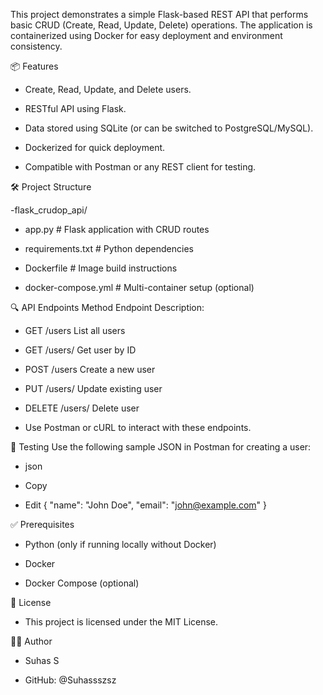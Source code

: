 This project demonstrates a simple Flask-based REST API that performs basic CRUD (Create, Read, Update, Delete) operations. The application is containerized using Docker for easy deployment and environment consistency.

 📦 Features

- Create, Read, Update, and Delete users.
  
- RESTful API using Flask.
  
- Data stored using SQLite (or can be switched to PostgreSQL/MySQL).
  
- Dockerized for quick deployment.
  
- Compatible with Postman or any REST client for testing.

 🛠️ Project Structure

-flask_crudop_api/

- app.py # Flask application with CRUD routes
  
- requirements.txt # Python dependencies
  
- Dockerfile # Image build instructions
  
- docker-compose.yml # Multi-container setup (optional)
  


 
🔍 API Endpoints
Method	Endpoint	Description:

- GET	/users	List all users

- GET	/users/<id>	Get user by ID

- POST	/users	Create a new user

- PUT	/users/<id>	Update existing user

- DELETE	/users/<id>	Delete user

- Use Postman or cURL to interact with these endpoints.



🧪 Testing
Use the following sample JSON in Postman for creating a user:

- json

- Copy

- Edit
{
  "name": "John Doe",
  "email": "john@example.com"
}



✅ Prerequisites
- Python (only if running locally without Docker)

- Docker

- Docker Compose (optional)


🧾 License

- This project is licensed under the MIT License.


🙋‍♂️ Author

- Suhas S

- GitHub: @Suhassszsz


